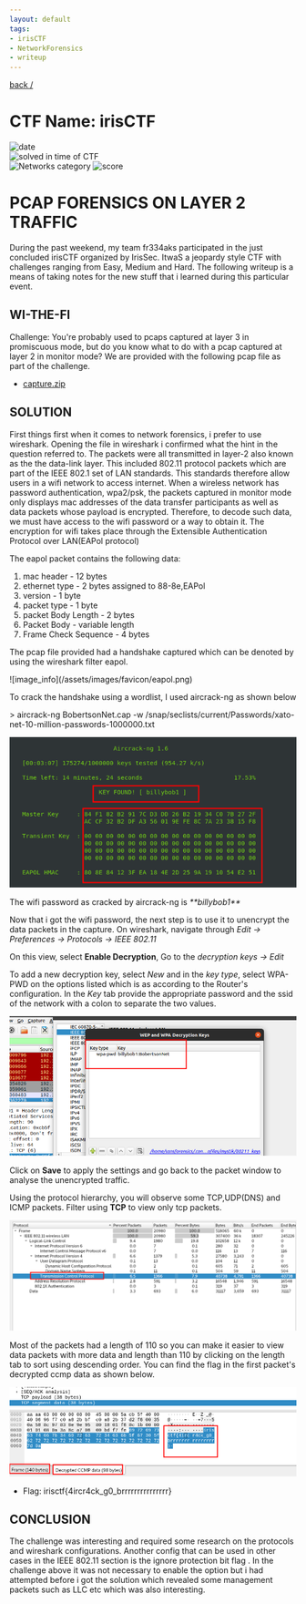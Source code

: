 ```yaml
---
layout: default
tags:
- irisCTF
- NetworkForensics
- writeup
---
```


[back /](/)

# CTF Name: irisCTF

![date](https://img.shields.io/badge/date-09.01.2023-lightgreen.svg)  
![solved in time of CTF](https://img.shields.io/badge/solved-in%20time%20of%20CTF-lightgreen.svg)  
![Networks category](https://img.shields.io/badge/category-Networks-lightgreen.svg)
![score](https://img.shields.io/badge/score-247-blue.svg)

# PCAP FORENSICS ON LAYER 2 TRAFFIC
During the past weekend, my team fr334aks participated in the just concluded irisCTF organized by IrisSec. ItwaS a jeopardy style CTF with challenges ranging from Easy, Medium and Hard. The following writeup is a means of taking notes for the new stuff that i learned during this particular event.

## WI-THE-FI
Challenge: You're probably used to pcaps captured at layer 3 in promiscuous mode, but do you know what to do with a pcap captured at layer 2 in monitor mode?
We are provided with the following pcap file as part of the challenge.

- [capture.zip](/assets/capture.zip)

## SOLUTION
<p>First things first when it comes to network forensics, i prefer to use wireshark. Opening the file in wireshark i confirmed what the hint in the question referred to. The packets were all transmitted in layer-2 also known as the the data-link layer. This included 802.11 protocol packets which are part of the IEEE 802.1 set of LAN standards. This standards therefore allow users in a wifi network to access internet.
When a wireless network has password authentication, wpa2/psk, the packets captured in monitor mode only displays mac addresses of the data transfer participants as well as data packets whose payload is encrypted. Therefore, to decode such data, we must have access to the wifi password or a way to obtain it.
The encryption for wifi takes place through the Extensible Authentication Protocol over LAN(EAPol protocol)</p>

<p>The eapol packet contains the following data:

<ol>
	<li>mac header - 12 bytes</li>
	<li>ethernet type - 2 bytes assigned to 88-8e,EAPol</li>
	<li>version - 1 byte</li>
	<li>packet type - 1 byte</li>
	<li>packet Body Length - 2 bytes</li>
	<li>Packet Body - variable length</li>
	<li>Frame Check Sequence - 4 bytes</li>
</ol>
</p>
<p>
The pcap file provided had a handshake captured which can be denoted by using the wireshark filter eapol.
</p>
![image_info](/assets/images/favicon/eapol.png)
<p>
To crack the handshake using a wordlist, I used aircrack-ng as shown below
</p>
> aircrack-ng BobertsonNet.cap -w /snap/seclists/current/Passwords/xato-net-10-million-passwords-1000000.txt

![image_info](/assets/images/favicon/crack.png)
<p>
The wifi password as cracked by aircrack-ng is <em>**billybob1**</em>

Now that i got the wifi password, the next step is to use it to unencrypt the data packets in the capture.
On wireshark, navigate through <em> Edit -> Preferences -> Protocols -> IEEE 802.11 </em>

On this view, select **Enable Decryption**, Go to the <em> decryption keys -> Edit </em>

To add a new decryption key, select <em>New</em> and in the <em>key type</em>, select WPA-PWD on the options listed which is as according to the Router's configuration.
In the <em>Key</em> tab provide the appropriate password and the ssid of the network with a colon to separate the two values.

![image_info](/assets/images/favicon/password.png)

Click on **Save** to apply the settings and go back to the packet window to analyse the unencrypted traffic.

Using the protocol hierarchy, you will observe some TCP,UDP(DNS) and ICMP packets. Filter using **TCP** to view only tcp packets.

![image_info](/assets/images/favicon/tcp.png)

Most of the packets had a length of 110 so you can make it easier to view data packets with more data and length than 110 by clicking on the length tab to sort using descending order. You can find the flag in the first packet's decrypted ccmp data as shown below.

![image_info](/assets/images/favicon/flag.png)

* Flag: irisctf{4ircr4ck_g0_brrrrrrrrrrrrrrr}

## CONCLUSION
The challenge was interesting and required some research on the protocols and wireshark configurations. Another config that can be used in other cases in the IEEE 802.11 section is the ignore protection bit flag . In the challenge above it was not necessary to enable the option but i had attempted before i got the solution which revealed some management packets such as LLC etc which was also interesting.
</p>
